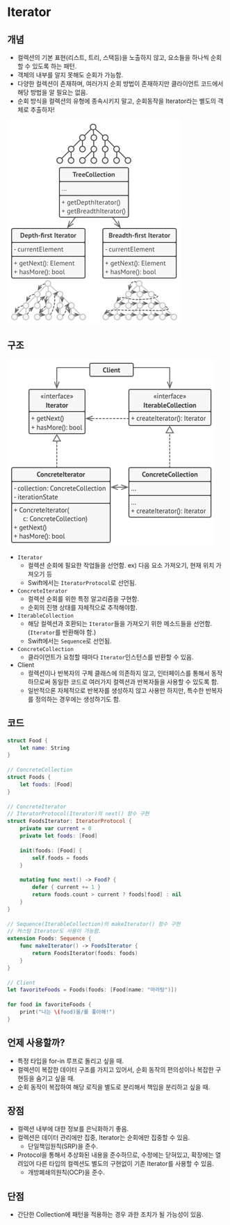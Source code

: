 # Iterator

## 개념

- 컬렉션의 기본 표현(리스트, 트리, 스택등)을 노출하지 않고, 요소들을 하나씩 순회할 수 있도록 하는 패턴.
- 객체의 내부를 알지 못해도 순회가 가능함.
- 다양한 컬렉션이 존재하며, 여러가지 순회 방법이 존재하지만 클라이언트 코드에서 해당 방법을 알 필요는 없음.
- 순회 방식을 컬렉션의 유형에 종속시키지 말고, 순회동작을 Iterator라는 별도의 객체로 추출하자!

![Untitled](Images/iterator_1.png)

## 구조

![Untitled](Images/iterator_2.png)

- `Iterator`
    - 컬렉션 순회에 필요한 작업들을 선언함.
    ex) 다음 요소 가져오기, 현재 위치 가져오기 등
    - Swift에서는 `IteratorProtocol`로 선언됨.
- `ConcreteIterator`
    - 컬렉션 순회를 위한 특정 알고리즘을 구현함.
    - 순회의 진행 상태를 자체적으로 추적해야함.
- `IterableCollection`
    - 해당 컬렉션과 호환되는 `Iterator`들을 가져오기 위한 메소드들을 선언함.(`Iterator`를 반환해야 함.)
    - Swift에서는 `Sequence`로 선언됨.
- `ConcreteCollection`
    - 클라이언트가 요청할 때마다 `Iterator`인스턴스를 반환할 수 있음.
- Client
    - 컬렉션이나 반복자의 구체 클래스에 의존하지 않고, 인터페이스를 통해서 동작하므로써 동일한 코드로 여러가지 컬렉션과 반복자들을 사용할 수 있도록 함.
    - 일반적으론 자체적으로 반복자를 생성하지 않고 사용만 하지만, 특수한 반복자를 정의하는 경우에는 생성하기도 함.

## 코드

```swift
struct Food {
    let name: String
}

// ConcreteCollection
struct Foods {
    let foods: [Food]
}

// ConcreteIterator
// IteratorProtocol(Iterator)의 next() 함수 구현
struct FoodsIterator: IteratorProtocol {
    private var current = 0
    private let foods: [Food]

    init(foods: [Food] {
        self.foods = foods
    }

    mutating func next() -> Food? {
        defer { current += 1 }
        return foods.count > current ? foods[food] : nil
    }
}

// Sequence(IterableCollection)의 makeIterator() 함수 구현
// 커스텀 Iterator도 사용이 가능함.
extension Foods: Sequence {
    func makeIterator() -> FoodsIterator {
        return FoodsIterator(foods: foods)
    }
}

// Client
let favoriteFoods = Foods(foods: [Food(name: "마라탕")])

for food in favoriteFoods {
    print("나는 \(food)을/를 좋아해!")
}
```

## 언제 사용할까?

- 특정 타입을 for-in 루프로 돌리고 싶을 때.
- 컬렉션이 복잡한 데이터 구조를 가지고 있어서, 순회 동작의 편의성이나 복잡한 구현등을 숨기고 싶을 때.
- 순회 동작이 복잡하여 해당 로직을 별도로 분리해서 책임을 분리하고 싶을 때.

## 장점

- 컬렉션 내부에 대한 정보를 은닉화하기 좋음.
- 컬렉션은 데이터 관리에만 집중, Iterator는 순회에만 집중할 수 있음.
    - 단일책임원칙(SRP)을 준수.
- Protocol을 통해서 추상화된 내용을 준수하므로, 수정에는 닫혀있고, 확장에는 열려있어 다른 타입의 컬렉션도 별도의 구현없이 기존 Iterator를 사용할 수 있음.
    - 개방폐쇄의원칙(OCP)을 준수.

## 단점

- 간단한 Collection에 패턴을 적용하는 경우 과한 조치가 될 가능성이 있음.
